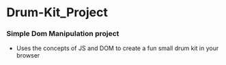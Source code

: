 # Drum-Kit_Project
### Simple Dom Manipulation project 
- Uses the concepts of JS and DOM to create a fun small drum kit in your browser
